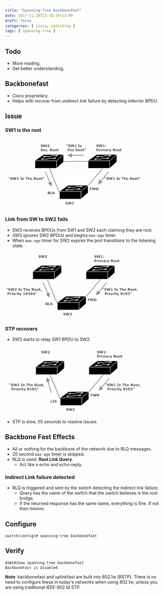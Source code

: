 ```yaml
---
title: "Spanning-Tree Backbonefast"
date: 2017-11-28T23:18:19+13:00
draft: false
categories: [ cisco, switching ]
tags: [ spanning-tree ]
---
```



## Todo
* More reading. 
* Get better understanding.
## Backbonefast
* Cisco proprietary.
* Helps with recover from undirect link failure by detecting inferrior BPDU.

## Issue
### SW1 is the root
![stp-ok](/img/stp-ok.png)

### Link from SW to SW2 fails
* SW3 receives BPDUs from SW1 and SW2 each claiming they are root.
* SW3 ignores SW2 BPDUs and begins `max-age` timer.
* When `max-age` timer for SW2 expires the port transitions to the listening state.

![stp-fail](/img/stp-fail.png)

### STP recovers
* SW3 starts to relay SW1 BPDU to SW2.

![stp-recover](/img/stp-recover.png)

* STP is slow, 50 seconds to resolve issues.

## Backbone Fast Effects
* All or nothing for the backbone of the network due to RLQ messages.
* 20 second `max-age` timer is skipped.
* RLQ is used.  __Root Link Query__.
  * Act like a echo and echo-reply.

### Indirect Link failure detected
* RLQ is triggered and sent by the switch detecting the indirect link failure.
  * Query has the name of the switch that the switch believes is the root bridge.
  * If the returned response has the same name, everything is fine.  If not then hmmm.

## Configure
```
switch(config)# spanning-tree backbonefast
```

## Verify
```
ASW1#show spanning-tree backbonefast 
BackboneFast is disabled
```

__Note__: backbonefast and uplinkfast are built into 802.1w (RSTP).  There is no need to configure these in today's networks when using 802.1w, unless you are using traditional IEEE-802.1d STP.